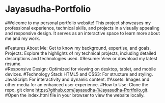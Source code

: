 # Jayasudha-Portfolio
#Welcome to my personal portfolio website! This project showcases my professional experience, technical skills, and projects in a visually appealing and responsive design. It serves as an interactive space to learn more about me and my work.

#Features About Me: Get to know my background, expertise, and goals. Projects: Explore the highlights of my technical projects, including detailed descriptions and technologies used. 
#Resume: View or download my latest resume.  
#Responsive Design: Optimized for viewing on desktop, tablet, and mobile devices. 
#Technology Stack HTML5 and CSS3: For structure and styling. JavaScript: For interactivity and dynamic content. #Assets: Images and other media for an enhanced user experience. 
#How to Use: Clone the repo, git clone https://github.com/jayasudha-1/Jayasudha-Portfolio.git. 
#Open the index.html file in your browser to view the website locally.
